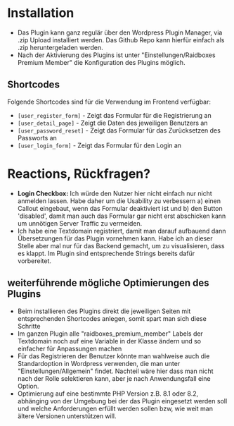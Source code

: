 # Installation
* Das Plugin kann ganz regulär über den Wordpress Plugin Manager, via .zip Upload installiert werden. Das Github Repo kann hierfür einfach als .zip heruntergeladen werden.
* Nach der Aktivierung des Plugins ist unter "Einstellungen/Raidboxes Premium Member" die Konfiguration des Plugins möglich.

## Shortcodes
Folgende Shortcodes sind für die Verwendung im Frontend verfügbar:

* `[user_register_form]` - Zeigt das Formular für die Registrierung an
* `[user_detail_page]` - Zeigt die Daten des jeweiligen Benutzers an
* `[user_password_reset]` - Zeigt das Formular für das Zurücksetzen des Passworts an
* `[user_login_form]` - Zeigt das Formular für den Login an

# Reactions, Rückfragen?
* **Login Checkbox:** Ich würde den Nutzer hier nicht einfach nur nicht anmelden lassen. Habe daher um die Usability zu verbessern a) einen Callout eingebaut, wenn das Formular deaktiviert ist und b) den Button 'disabled', damit man auch das Formular gar nicht erst abschicken kann um unnötigen Server Traffic zu vermeiden.
* Ich habe eine Textdomain registriert, damit man darauf aufbauend dann Übersetzungen für das Plugin vornehmen kann. Habe ich an dieser Stelle aber mal nur für das Backend gemacht, um zu visualisieren, dass es klappt. Im Plugin sind entsprechende Strings bereits dafür vorbereitet.

## weiterführende  mögliche Optimierungen des Plugins
* Beim installieren des Plugins direkt die jeweiligen Seiten mit entsprechenden Shortcodes anlegen, somit spart man sich diese Schritte
* Im ganzen Plugin alle "raidboxes_premium_member" Labels der Textdomain noch auf eine Variable in der Klasse ändern und so einfacher für Anpassungen machen
* Für das Registrieren der Benutzer könnte man wahlweise auch die Standardoption in Wordpress verwenden, die man unter "Einstellungen/Allgemein" findet. Nachteil wäre hier dass man nicht nach der Rolle selektieren kann, aber je nach Anwendungsfall eine Option.
* Optimierung auf eine bestimmte PHP Version z.B. 8.1 oder 8.2, abhänging von der Umgebung bei der das Plugin eingesetzt werden soll und welche Anforderungen erfüllt werden sollen bzw, wie weit man ältere Versionen unterstützen will.
